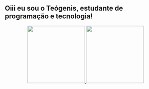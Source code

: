 ## Oiii eu sou o Teógenis, estudante de programação e tecnologia!
<div align="center">
  <a href="https://github.com/TEO-BR">
  <img height="180em" src="https://github-readme-stats.vercel.app/api?username=TEO-BR&show_icons=true&theme=dracula&include_all_commits=true&count_private=true"/>
  <img height="180em" src="https://github-readme-stats.vercel.app/api/top-langs/?username=TEO-BR&layout=compact&langs_count=7&theme=dracula"/>
</div>

